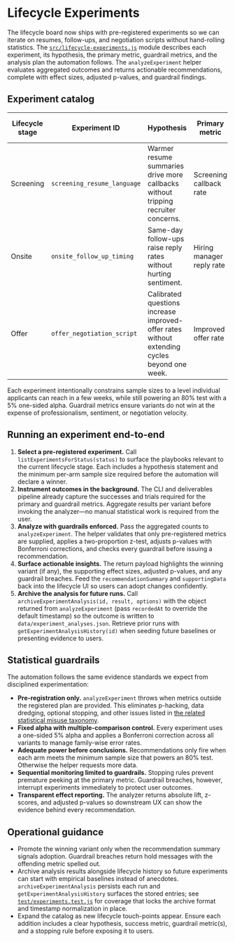 # Lifecycle Experiments

The lifecycle board now ships with pre-registered experiments so we can iterate on resumes,
follow-ups, and negotiation scripts without hand-rolling statistics. The
[`src/lifecycle-experiments.js`](../src/lifecycle-experiments.js) module describes each experiment,
its hypothesis, the primary metric, guardrail metrics, and the analysis plan the automation follows.
The `analyzeExperiment` helper evaluates aggregated outcomes and returns actionable recommendations,
complete with effect sizes, adjusted p-values, and guardrail findings.

## Experiment catalog

| Lifecycle stage | Experiment ID | Hypothesis | Primary metric | Minimum sample per arm | Guardrail focus |
| --------------- | ------------- | ---------- | -------------- | ---------------------- | --------------- |
| Screening | `screening_resume_language` | Warmer resume summaries drive more callbacks without tripping recruiter concerns. | Screening callback rate | 150 | Negative recruiter feedback rate ≤ 8% |
| Onsite | `onsite_follow_up_timing` | Same-day follow-ups raise reply rates without hurting sentiment. | Hiring manager reply rate | 60 | Negative sentiment rate ≤ 10% |
| Offer | `offer_negotiation_script` | Calibrated questions increase improved-offer rates without extending cycles beyond one week. | Improved offer rate | 40 | Negotiation cycle extension rate ≤ 25% |

Each experiment intentionally constrains sample sizes to a level individual applicants can reach in a
few weeks, while still powering an 80% test with a 5% one-sided alpha. Guardrail metrics ensure
variants do not win at the expense of professionalism, sentiment, or negotiation velocity.

## Running an experiment end-to-end

1. **Select a pre-registered experiment.** Call `listExperimentsForStatus(status)` to surface the
   playbooks relevant to the current lifecycle stage. Each includes a hypothesis statement and the
   minimum per-arm sample size required before the automation will declare a winner.
2. **Instrument outcomes in the background.** The CLI and deliverables pipeline already capture the
   successes and trials required for the primary and guardrail metrics. Aggregate results per variant
   before invoking the analyzer—no manual statistical work is required from the user.
3. **Analyze with guardrails enforced.** Pass the aggregated counts to `analyzeExperiment`. The
   helper validates that only pre-registered metrics are supplied, applies a two-proportion z-test,
   adjusts p-values with Bonferroni corrections, and checks every guardrail before issuing a
   recommendation.
4. **Surface actionable insights.** The return payload highlights the winning variant (if any), the
   supporting effect sizes, adjusted p-values, and any guardrail breaches. Feed the
   `recommendationSummary` and `supportingData` back into the lifecycle UI so users can adopt changes
   confidently.
5. **Archive the analysis for future runs.** Call `archiveExperimentAnalysis(id, result, options)`
   with the object returned from `analyzeExperiment` (pass `recordedAt` to override the default
   timestamp) so the outcome is written to `data/experiment_analyses.json`. Retrieve prior runs with
   `getExperimentAnalysisHistory(id)` when seeding future baselines or presenting evidence to users.

## Statistical guardrails

The automation follows the same evidence standards we expect from disciplined experimentation:

- **Pre-registration only.** `analyzeExperiment` throws when metrics outside the registered plan are
  provided. This eliminates p-hacking, data dredging, optional stopping, and other issues listed in
  [the related statistical misuse taxonomy](https://en.wikipedia.org/wiki/Data_dredging#See_also).
- **Fixed alpha with multiple-comparison control.** Every experiment uses a one-sided 5% alpha and
  applies a Bonferroni correction across all variants to manage family-wise error rates.
- **Adequate power before conclusions.** Recommendations only fire when each arm meets the minimum
  sample size that powers an 80% test. Otherwise the helper requests more data.
- **Sequential monitoring limited to guardrails.** Stopping rules prevent premature peeking at the
  primary metric. Guardrail breaches, however, interrupt experiments immediately to protect user
  outcomes.
- **Transparent effect reporting.** The analyzer returns absolute lift, z-scores, and adjusted
  p-values so downstream UX can show the evidence behind every recommendation.

## Operational guidance

- Promote the winning variant only when the recommendation summary signals adoption. Guardrail
  breaches return hold messages with the offending metric spelled out.
- Archive analysis results alongside lifecycle history so future experiments can start with empirical
  baselines instead of anecdotes. `archiveExperimentAnalysis` persists each run and
  `getExperimentAnalysisHistory` surfaces the stored entries; see
  [`test/experiments.test.js`](../test/experiments.test.js) for coverage that locks the archive format
  and timestamp normalization in place.
- Expand the catalog as new lifecycle touch-points appear. Ensure each addition includes a clear
  hypothesis, success metric, guardrail metric(s), and a stopping rule before exposing it to users.
